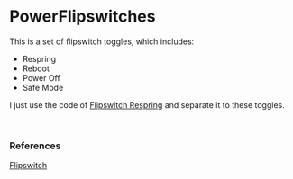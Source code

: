 PowerFlipswitches
================

This is a set of flipswitch toggles, which includes:

*	Respring
*	Reboot
*	Power Off
*	Safe Mode

I just use the code of [Flipswitch Respring](https://github.com/a3tweaks/Flipswitch/tree/master/Switches/Respring "Flipswitch") and separate it to these toggles.

<br>


### References
[Flipswitch](https://github.com/a3tweaks/Flipswitch "Flipswitch")